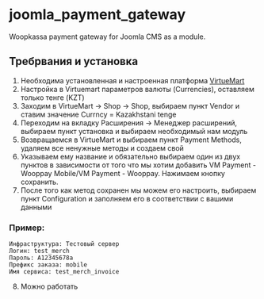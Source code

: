 # joomla_payment_gateway
Woopkassa payment gateway for Joomla CMS as a module.
## Требрвания и установка
1. Необходима установленная и настроенная платформа [VirtueMart](https://virtuemart.net/downloads)
2. Настройка в Virtuemart параметров валюты (Currencies), оставляем только тенге (KZT)
3. Заходим в VirtueMart -> Shop -> Shop, выбираем пункт Vendor и ставим значение Currncy = Kazakhstani tenge
4. Переходим на вкладку Расширения -> Менеджер расширений, выбираем пункт установка и выбираем необходимый нам модуль
5. Возвращаемся в VirtueMart и выбираем пункт Payment Methods, удаляем все ненужные методы и создаем свой
6. Указываем ему название и обязательно выбираем один из двух пунктов в зависимости от того что мы хотим добавить VM Payment - Wooppay Mobile/VM Payment - Wooppay. Нажимаем кнопку сохранить.
7. После того как метод сохранен мы можем его настроить, выбираем пункт Configuration и заполняем его в соответствии с вашими данными
### Пример:
```
Инфраструктура: Тестовый сервер
Логин: test_merch
Пароль: A12345678a
Префикс заказа: mobile
Имя сервиса: test_merch_invoice
```

8. Можно работать

